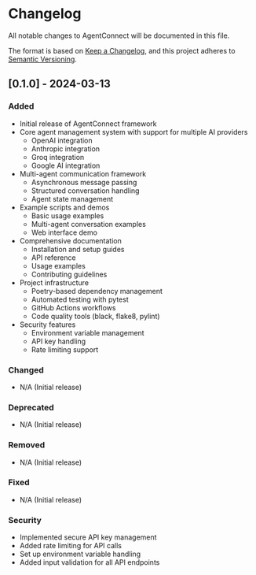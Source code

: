 # Changelog

All notable changes to AgentConnect will be documented in this file.

The format is based on [Keep a Changelog](https://keepachangelog.com/en/1.0.0/),
and this project adheres to [Semantic Versioning](https://semver.org/spec/v2.0.0.html).

## [0.1.0] - 2024-03-13

### Added
- Initial release of AgentConnect framework
- Core agent management system with support for multiple AI providers
  - OpenAI integration
  - Anthropic integration
  - Groq integration
  - Google AI integration
- Multi-agent communication framework
  - Asynchronous message passing
  - Structured conversation handling
  - Agent state management
- Example scripts and demos
  - Basic usage examples
  - Multi-agent conversation examples
  - Web interface demo
- Comprehensive documentation
  - Installation and setup guides
  - API reference
  - Usage examples
  - Contributing guidelines
- Project infrastructure
  - Poetry-based dependency management
  - Automated testing with pytest
  - GitHub Actions workflows
  - Code quality tools (black, flake8, pylint)
- Security features
  - Environment variable management
  - API key handling
  - Rate limiting support

### Changed
- N/A (Initial release)

### Deprecated
- N/A (Initial release)

### Removed
- N/A (Initial release)

### Fixed
- N/A (Initial release)

### Security
- Implemented secure API key management
- Added rate limiting for API calls
- Set up environment variable handling
- Added input validation for all API endpoints
